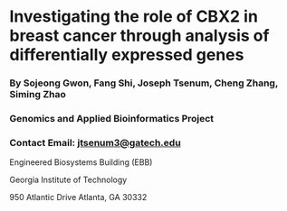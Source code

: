 # Investigating the role of CBX2 in breast cancer through analysis of differentially expressed genes

### By Sojeong Gwon, Fang Shi, Joseph Tsenum, Cheng Zhang, Siming Zhao 

### Genomics and Applied Bioinformatics Project

### Contact Email: jtsenum3@gatech.edu

Engineered Biosystems Building (EBB)

Georgia Institute of Technology

950 Atlantic Drive Atlanta, GA 30332
